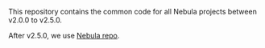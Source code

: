 This repository contains the common code for all Nebula projects between v2.0.0 to v2.5.0.

After v2.5.0, we use [Nebula repo](https://github.com/vesoft-inc/nebula).

